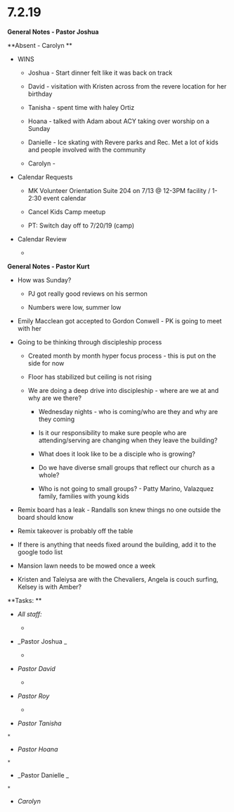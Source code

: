 #  **7.2.19**

**General Notes - Pastor Joshua**

**Absent - Carolyn  **

  * WINS

    * Joshua - Start dinner felt like it was back on track 

    * David - visitation with Kristen across from the revere location for her birthday 

    * Tanisha - spent time with haley Ortiz 

    * Hoana - talked with Adam about ACY taking over worship on a Sunday 

    * Danielle - Ice skating with Revere parks and Rec. Met a lot of kids and people involved with the community

    * Carolyn - 

  

  * Calendar Requests

    * MK Volunteer Orientation Suite 204 on 7/13 @ 12-3PM facility / 1-2:30 event calendar 

    * Cancel Kids Camp meetup

    * PT: Switch day off to 7/20/19 (camp)

  

  * Calendar Review

    *   

  

  

**General Notes - Pastor Kurt**

  * How was Sunday? 

    * PJ got really good reviews on his sermon 

    * Numbers were low, summer low

  * Emily Macclean got accepted to Gordon Conwell - PK is going to meet with her 

  * Going to be thinking through discipleship process  

    * Created month by month hyper focus process - this is put on the side for now 

    * Floor has stabilized but ceiling is not rising 

    * We are doing a deep drive into discipleship - where are we at and why are we there?

      * Wednesday nights - who is coming/who are they and why are they coming 

      * Is it our responsibility to make sure people who are attending/serving are changing when they leave the building? 

      * What does it look like to be a disciple who is growing?

      * Do we have diverse small groups that reflect our church as a whole?

      * Who is not going to small groups? - Patty Marino, Valazquez family, families with young kids 

  * Remix board has a leak - Randalls son knew things no one outside the board should know

  * Remix takeover is probably off the table 

  * If there is anything that needs fixed around the building, add it to the google todo list 

  * Mansion lawn needs to be mowed once a week 

  * Kristen and Taleiysa are with the Chevaliers, Angela is couch surfing, Kelsey is with Amber? 

  

**Tasks:  **

  * _All staff:_

    *   

  * _Pastor  Joshua _

    *   

  * _Pastor  David_

    *  

  * _Pastor Roy_

    *   

  *  _Pastor Tanisha_

    *   

  *  _Pastor Hoana_

    *   

  *  _Pastor  Danielle _

    *   

  * _Carolyn_

  

